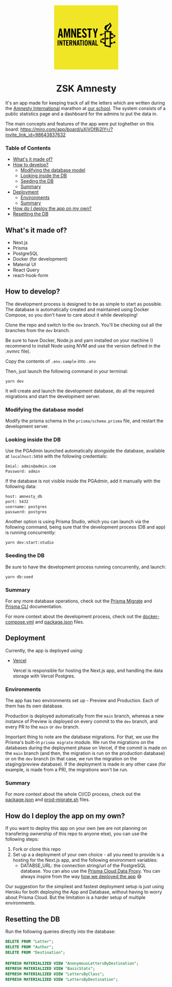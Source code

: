 <p align="center">
  <img src="./amnesty-logo.png" width="200" />
</p>
<h1 align="center">ZSK Amnesty</h1>

It's an app made for keeping track of all the letters which are written during the [Amnesty International](https://www.amnesty.org/en/) marathon at [our school](https://zsk.poznan.pl).
The system consists of a public statistics page and a dashboard for the admins to put the data in.

The main concepts and features of the app were put toghether on this board: https://miro.com/app/board/uXjVOf8j2IY=/?invite_link_id=98643837632

### Table of Contents

- [What's it made of?](#whats-it-made-of)
- [How to develop?](#how-to-develop)
  - [Modifying the database model](#modifying-the-database-model)
  - [Looking inside the DB](#looking-inside-the-db)
  - [Seeding the DB](#seeding-the-db)
  - [Summary](#summary)
- [Deployment](#deployment)
  - [Environments](#environments)
  - [Summary](#summary-1)
- [How do I deploy the app on my own?](#how-do-i-deploy-the-app-on-my-own)
- [Resetting the DB](#resetting-the-db)

## What's it made of?

- Next.js
- Prisma
- PostgreSQL
- Docker (for development)
- Material UI
- React Query
- react-hook-form

## How to develop?

The development process is designed to be as simple to start as possible. The database is automatically created and maintained using Docker Compose, so you don't have to care about it while developing!

Clone the repo and switch to the `dev` branch. You'll be checking out all the branches from the `dev` branch.

Be sure to have Docker, Node.js and yarn installed on your machine (I recommend to install Node using NVM and use the version defined in the .nvmrc file).

Copy the contents of `.env.sample` into `.env`

Then, just launch the following command in your terminal:

```
yarn dev
```

It will create and launch the development database, do all the required migrations and start the development server.

### Modifying the database model

Modify the prisma schema in the `prisma/schema.prisma` file, and restart the development server.

### Looking inside the DB

Use the PGAdmin launched automatically alongside the database, available at `localhost:5050` with the following credentials:

```
Emial: admin@admin.com
Password: admin
```

If the database is not visible inside the PGAdmin, add it manually with the following data:

```
host: amnesty_db
port: 5432
username: postgres
password: postgres
```

Another option is using Prisma Studio, which you can launch via the following command, being sure that the development process (DB and app) is running concurrently:

```
yarn dev:start:studio
```

### Seeding the DB

Be sure to have the development process running concurrently, and launch:

```
yarn db:seed
```

### Summary

For any more database operations, check out the [Prisma Migrate](https://www.prisma.io/docs/concepts/components/prisma-migrate) and [Prisma CLI](https://www.prisma.io/docs/reference/api-reference/command-reference) documentation.

For more context about the development process, check out the [docker-compose.yml](./docker-compose.yml) and [package.json](./package.json) files.

## Deployment

Currently, the app is deployed using:

- [Vercel](https://vercel.com/)

  Vercel is responsible for hosting the Next.js app, and handling the data storage with Vercel Postgres.

### Environments

The app has two environments set up - Preview and Production. Each of them has its own database.

Production is deployed automatically from the `main` branch, whereas a new instance of Preview is deployed on every commit to the `dev` branch, and every PR to the `main` or `dev` branch.

Important thing to note are the database migrations. For that, we use the Prisma's built-in `prisma migrate` module. We run the migrations on the databases during the deployment phase on Vercel, if the commit is made on the `main` branch (and then, the migration is run on the production database) or on the `dev` branch (in that case, we run the migration on the staging/preview database). If the deployment is made in any other case (for example, is made from a PR), the migrations won't be run.

### Summary

For more context about the whole CI/CD process, check out the [package.json](./package.json) and [prod-migrate.sh](./prod-migrate.sh) files.

## How do I deploy the app on my own?

If you want to deploy this app on your own (we are not planning on transfering ownership of this repo to anyone else), you can use the following steps:

1. Fork or clone this repo
2. Set up a a deployment of your own choice - all you need to provide is a hosting for the Next.js app, and the following environment variables:
   - DATABSE_URL: the connection string/url of the PostgreSQL database. You can also use the [Prisma Cloud Data Proxy](https://www.prisma.io/docs/concepts/components/prisma-data-platform). You can always inspire from the way [how we deployed the app](#deployment) 😄

Our suggestion for the simpliest and fastest deployment setup is just using Heroku for both deploying the App and Database, without having to worry about Prisma Cloud. But the limitation is a harder setup of multiple environments.

## Resetting the DB

Run the following queries directly into the database:
```sql
DELETE FROM "Letter";
DELETE FROM "Author";
DELETE FROM "Destination";

REFRESH MATERIALIZED VIEW "AnonymousLettersByDestination";
REFRESH MATERIALIZED VIEW "BasicStats";
REFRESH MATERIALIZED VIEW "LettersByClass";
REFRESH MATERIALIZED VIEW "LettersByDestination";
```
